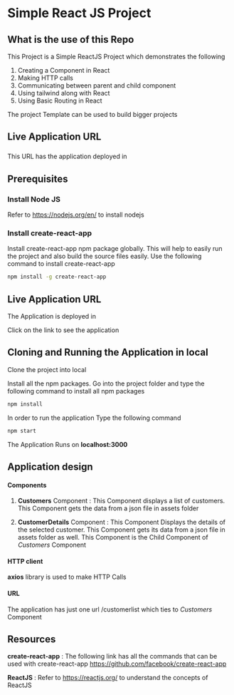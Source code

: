 # Simple React JS Project

## What is the use of this Repo

This Project is a Simple ReactJS Project which demonstrates the following

1. Creating a Component in React
2. Making HTTP calls
3. Communicating between parent and child component
4. Using tailwind along with React
5. Using Basic Routing in React

The project Template can be used to build bigger projects

## Live Application URL

###

This URL has the application deployed in

## Prerequisites

### Install Node JS

Refer to https://nodejs.org/en/ to install nodejs

### Install create-react-app

Install create-react-app npm package globally. This will help to easily run the project and also build the source files easily. Use the following command to install create-react-app

```bash
npm install -g create-react-app
```

## Live Application URL

The Application is deployed in

Click on the link to see the application

## Cloning and Running the Application in local

Clone the project into local

Install all the npm packages. Go into the project folder and type the following command to install all npm packages

```bash
npm install
```

In order to run the application Type the following command

```bash
npm start
```

The Application Runs on **localhost:3000**

## Application design

#### Components

1. **Customers** Component : This Component displays a list of customers. This Component gets the data from a json file in assets folder

2. **CustomerDetails** Component : This Component Displays the details of the selected customer. This Component gets its data from a json file in assets folder as well. This Component is the Child Component of _Customers_ Component

#### HTTP client

**axios** library is used to make HTTP Calls

#### URL

The application has just one url /customerlist which ties to _Customers_ Component

## Resources

**create-react-app** : The following link has all the commands that can be used with create-react-app
https://github.com/facebook/create-react-app

**ReactJS** : Refer to https://reactjs.org/ to understand the concepts of ReactJS
